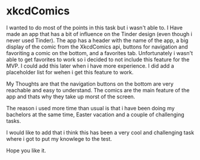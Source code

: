 # xkcdComics

I wanted to do most of the points in this task but i wasn't able to. I Have made an app that has a bit of influence on the Tinder design (even though i never used Tinder). The app has a header with the name of the app, a big display of the comic from the XkcdComics api, buttons for navigation and favoriting a comic on the bottom, and a favorites tab. Unfortunately i wasn't able to get favorites to work so i decided to not include this feature for the MVP. I could add this later when i have more experience. I did add a placeholder list for wehen i get this feature to work.

My Thoughts are that the navigation buttons on the bottom are very reachable and easy to understand. The comics are the main feature of the app and thats why they take up morst of the screen.

The reason i used more time than usual is that i have been doing my bachelors at the same time, Easter vacation and a couple of challenging tasks.

I would like to add that i think this has been a very cool and challenging task where i got to put my knowlege to the test.

Hope you like it.
